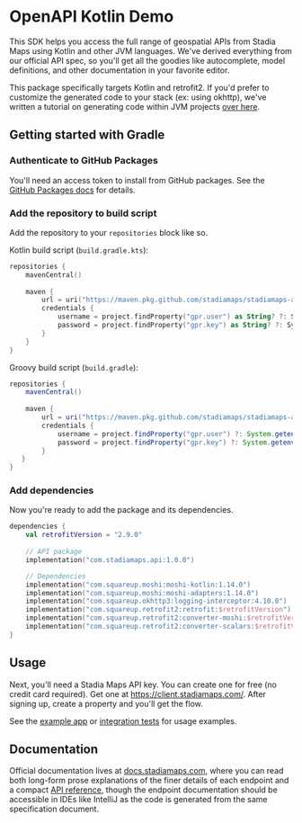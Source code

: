 # OpenAPI Kotlin Demo

This SDK helps you access the full range of geospatial APIs from Stadia Maps using Kotlin and other JVM languages.
We've derived everything from our official API spec, so you'll get all the goodies like autocomplete, model definitions,
and other documentation in your favorite editor.

This package specifically targets Kotlin and retrofit2. If you'd prefer to customize the generated code to
your stack (ex: using okhttp), we've written a tutorial on generating code within JVM projects
[over here](https://docs.stadiamaps.com/tutorials/getting-started-with-geospatial-apis-in-kotlin-openapi/).

## Getting started with Gradle

### Authenticate to GitHub Packages

You'll need an access token to install from GitHub packages. See the [GitHub Packages docs](https://docs.github.com/en/packages/working-with-a-github-packages-registry/working-with-the-gradle-registry#authenticating-to-github-packages)
for details.

### Add the repository to build script

Add the repository to your `repositories` block like so.

Kotlin build script (`build.gradle.kts`):

```kotlin
repositories {
    mavenCentral()
    
    maven {
        url = uri("https://maven.pkg.github.com/stadiamaps/stadiamaps-api-kotlin")
        credentials {
            username = project.findProperty("gpr.user") as String? ?: System.getenv("USERNAME")
            password = project.findProperty("gpr.key") as String? ?: System.getenv("TOKEN")
        }
    }
}
```

Groovy build script (`build.gradle`):

```groovy
repositories {
    mavenCentral()
    
    maven {
        url = uri("https://maven.pkg.github.com/stadiamaps/stadiamaps-api-kotlin")
        credentials {
            username = project.findProperty("gpr.user") ?: System.getenv("USERNAME")
            password = project.findProperty("gpr.key") ?: System.getenv("TOKEN")
        }
   }
}
```

### Add dependencies

Now you're ready to add the package and its dependencies.

```kotlin
dependencies {
    val retrofitVersion = "2.9.0"
    
    // API package
    implementation("com.stadiamaps.api:1.0.0")

    // Dependencies
    implementation("com.squareup.moshi:moshi-kotlin:1.14.0")
    implementation("com.squareup.moshi:moshi-adapters:1.14.0")
    implementation("com.squareup.okhttp3:logging-interceptor:4.10.0")
    implementation("com.squareup.retrofit2:retrofit:$retrofitVersion")
    implementation("com.squareup.retrofit2:converter-moshi:$retrofitVersion")
    implementation("com.squareup.retrofit2:converter-scalars:$retrofitVersion")
}
```

## Usage

Next, you'll need a Stadia Maps API key. You can create one for free (no credit card required).
Get one at https://client.stadiamaps.com/. After signing up, create a property and you'll get
the flow.

See the [example app](example/src/main/kotlin/Main.kt) or [integration tests](generated-client/src/test/kotlin)
for usage examples.

## Documentation

Official documentation lives at [docs.stadiamaps.com](https://docs.stadiamaps.com/), where you can read
both long-form prose explanations of the finer details of each endpoint and a
compact [API reference](https://docs.stadiamaps.com/api-reference/), though the endpoint documentation should be
accessible in IDEs like IntelliJ as the code is generated from the same specification document.